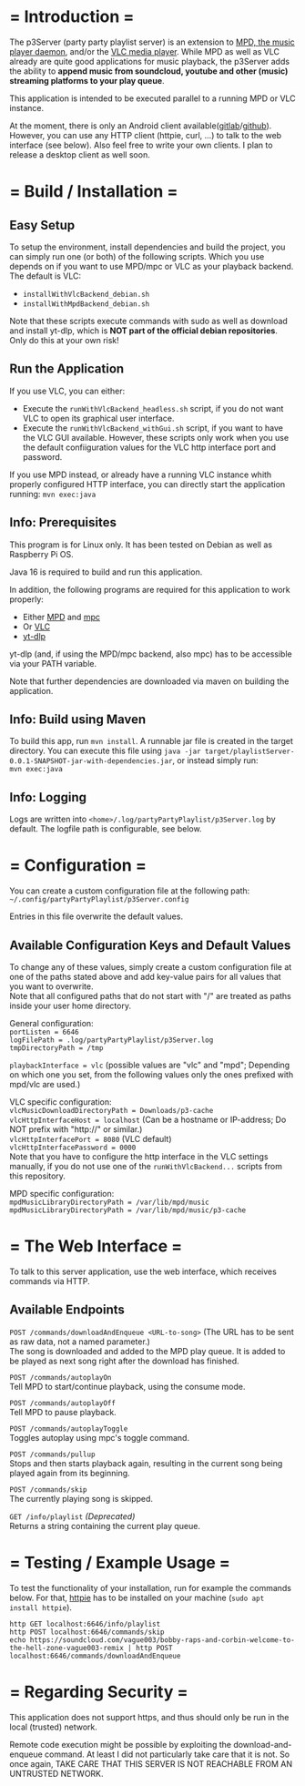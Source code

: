 
# = Introduction =

The p3Server (party party playlist server) is an extension to [MPD, the music player daemon](https://www.musicpd.org/), and/or the [VLC media player](https://www.videolan.org/). While MPD as well as VLC already are quite good applications for music playback, the p3Server adds the ability to **append music from soundcloud, youtube and other (music) streaming platforms to your play queue**.

This application is intended to be executed parallel to a running MPD or VLC instance.

At the moment, there is only an Android client available([gitlab](https://gitlab.com/kodeah/p3AndroidClient)/[github](https://github.com/kodeah/p3AndroidClient)). However, you can use any HTTP client (httpie, curl, ...) to talk to the web interface (see below). Also feel free to write your own clients. I plan to release a desktop client as well soon.


# = Build / Installation =

## Easy Setup

To setup the environment, install dependencies and build the project, you can simply run one (or both) of the following scripts. Which you use depends on if you want to use MPD/mpc or VLC as your playback backend. The default is VLC:

* ``installWithVlcBackend_debian.sh``
* ``installWithMpdBackend_debian.sh``

Note that these scripts execute commands with sudo as well as download and install yt-dlp, which is **NOT part of the official debian repositories**. Only do this at your own risk!

## Run the Application

If you use VLC, you can either:
* Execute the ``runWithVlcBackend_headless.sh`` script, if you do not want VLC to open its graphical user interface.
* Execute the ``runWithVlcBackend_withGui.sh`` script, if you want to have the VLC GUI available.
However, these scripts only work when you use the default confiiguration values for the VLC http interface port and password.

If you use MPD instead, or already have a running VLC instance whith properly configured HTTP interface, you can directly start the application running: ``mvn exec:java``

## Info: Prerequisites

This program is for Linux only. It has been tested on Debian as well as Raspberry Pi OS.

Java 16 is required to build and run this application.

In addition, the following programs are required for this application to work properly:
* Either [MPD](https://www.musicpd.org/download.html) and [mpc](https://www.musicpd.org/clients/mpc/)
* Or [VLC](https://www.videolan.org/)
* [yt-dlp](https://github.com/yt-dlp/yt-dlp)

yt-dlp (and, if using the MPD/mpc backend, also mpc) has to be accessible via your PATH variable.

Note that further dependencies are downloaded via maven on building the application.

## Info: Build using Maven

To build this app, run ``mvn install``. A runnable jar file is created in the target directory. You can execute this file using ``java -jar target/playlistServer-0.0.1-SNAPSHOT-jar-with-dependencies.jar``, or instead simply run:  
``mvn exec:java``

## Info: Logging

Logs are written into ``<home>/.log/partyPartyPlaylist/p3Server.log`` by default. The logfile path is configurable, see below.


# = Configuration =

You can create a custom configuration file at the following path:  
``~/.config/partyPartyPlaylist/p3Server.config``

Entries in this file overwrite the default values.

## Available Configuration Keys and Default Values

To change any of these values, simply create a custom configuration file at one of the paths stated above and add key-value pairs for all values that you want to overwrite.  
Note that all configured paths that do not start with "/" are treated as paths inside your user home directory.

General configuration:  
``portListen = 6646``  
``logFilePath = .log/partyPartyPlaylist/p3Server.log``  
``tmpDirectoryPath = /tmp``

``playbackInterface = vlc`` (possible values are "vlc" and "mpd"; Depending on which one you set, from the following values only the ones prefixed with mpd/vlc are used.)  

VLC specific configuration:  
``vlcMusicDownloadDirectoryPath = Downloads/p3-cache``  
``vlcHttpInterfaceHost = localhost`` (Can be a hostname or IP-address; Do NOT prefix with "http://" or similar.)  
``vlcHttpInterfacePort = 8080`` (VLC default)  
``vlcHttpInterfacePassword = 0000``  
Note that you have to configure the http interface in the VLC settings manually, if you do not use one of the ``runWithVlcBackend...`` scripts from this repository.

MPD specific configuration:  
``mpdMusicLibraryDirectoryPath = /var/lib/mpd/music``  
``mpdMusicLibraryDirectoryPath = /var/lib/mpd/music/p3-cache``


# = The Web Interface =

To talk to this server application, use the web interface, which receives commands via HTTP. 

## Available Endpoints

``POST /commands/downloadAndEnqueue <URL-to-song>`` (The URL has to be sent as raw data, not a named parameter.)  
The song is downloaded and added to the MPD play queue. It is added to be played as next song right after the download has finished.

``POST /commands/autoplayOn``  
Tell MPD to start/continue playback, using the consume mode.

``POST /commands/autoplayOff``  
Tell MPD to pause playback.

``POST /commands/autoplayToggle``  
Toggles autoplay using mpc's toggle command.

``POST /commands/pullup``  
Stops and then starts playback again, resulting in the current song being played again from its beginning.

``POST /commands/skip``  
The currently playing song is skipped.

``GET /info/playlist`` *(Deprecated)*  
Returns a string containing the current play queue.


# = Testing / Example Usage =

To test the functionality of your installation, run for example the commands below. For that, [httpie](https://httpie.io/) has to be installed on your machine (``sudo apt install httpie``). 

``http GET localhost:6646/info/playlist``  
``http POST localhost:6646/commands/skip``  
``echo https://soundcloud.com/vague003/bobby-raps-and-corbin-welcome-to-the-hell-zone-vague003-remix | http POST localhost:6646/commands/downloadAndEnqueue``


# = Regarding Security =

This application does not support https, and thus should only be run in the local (trusted) network.

Remote code execution might be possible by exploiting the download-and-enqueue command. At least I did not particularly take care that it is not. So once again, TAKE CARE THAT THIS SERVER IS NOT REACHABLE FROM AN UNTRUSTED NETWORK.
